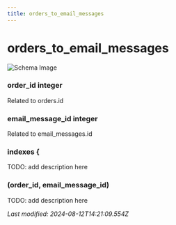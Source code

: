 ```yaml
---
title: orders_to_email_messages
---
```


# orders_to_email_messages

![Schema Image](/img/schema/orders_to_email_messages.svg)

### order_id integer
Related to orders.id

### email_message_id integer
Related to email_messages.id

### indexes {
TODO: add description here

### (order_id, email_message_id)
TODO: add description here


_Last modified: 2024-08-12T14:21:09.554Z_
